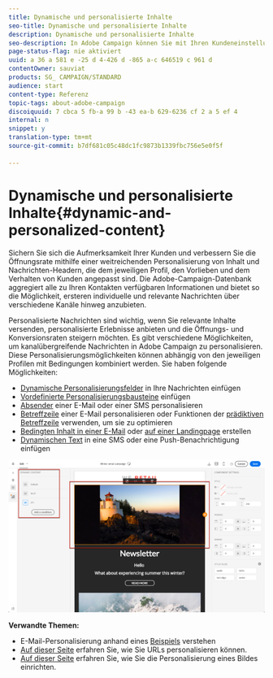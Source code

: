 ```yaml
---
title: Dynamische und personalisierte Inhalte
seo-title: Dynamische und personalisierte Inhalte
description: Dynamische und personalisierte Inhalte
seo-description: In Adobe Campaign können Sie mit Ihren Kundeneinstellungen und Daten personalisierte Kampagnen per E-Mail, SMS, Push-Benachrichtigung, In-App-Nachrichten oder Briefpost durchführen.
page-status-flag: nie aktiviert
uuid: a 36 a 581 e -25 d 4-426 d -865 a-c 646519 c 961 d
contentOwner: sauviat
products: SG_ CAMPAIGN/STANDARD
audience: start
content-type: Referenz
topic-tags: about-adobe-campaign
discoiquuid: 7 cbca 5 fb-a 99 b -43 ea-b 629-6236 cf 2 a 5 ef 4
internal: n
snippet: y
translation-type: tm+mt
source-git-commit: b7df681c05c48dc1fc9873b1339fbc756e5e0f5f

---
```



# Dynamische und personalisierte Inhalte{#dynamic-and-personalized-content}

Sichern Sie sich die Aufmerksamkeit Ihrer Kunden und verbessern Sie die Öffnungsrate mithilfe einer weitreichenden Personalisierung von Inhalt und Nachrichten-Headern, die dem jeweiligen Profil, den Vorlieben und dem Verhalten von Kunden angepasst sind. Die Adobe-Campaign-Datenbank aggregiert alle zu Ihren Kontakten verfügbaren Informationen und bietet so die Möglichkeit, ersteren individuelle und relevante Nachrichten über verschiedene Kanäle hinweg anzubieten.

Personalisierte Nachrichten sind wichtig, wenn Sie relevante Inhalte versenden, personalisierte Erlebnisse anbieten und die Öffnungs- und Konversionsraten steigern möchten. Es gibt verschiedene Möglichkeiten, um kanalübergreifende Nachrichten in Adobe Campaign zu personalisieren. Diese Personalisierungsmöglichkeiten können abhängig von den jeweiligen Profilen mit Bedingungen kombiniert werden. Sie haben folgende Möglichkeiten:

* [Dynamische Personalisierungsfelder](../../designing/using/inserting-a-personalization-field.md) in Ihre Nachrichten einfügen
* [Vordefinierte Personalisierungsbausteine](../../designing/using/adding-a-content-block.md) einfügen
* [Absender](../../designing/using/personalizing-the-sender.md) einer E-Mail oder einer SMS personalisieren
* [Betreffzeile](../../designing/using/personalizing-the-subject-line-of-an-email.md) einer E-Mail personalisieren oder Funktionen der [prädiktiven Betreffzeile](../../designing/using/personalizing-the-subject-line-of-an-email.md#predictive-subject-line) verwenden, um sie zu optimieren
* [Bedingten Inhalt in einer E-Mail](../../designing/using/defining-dynamic-content-in-an-email.md) oder [auf einer Landingpage](../../designing/using/defining-dynamic-content-in-a-landing-page.md) erstellen
* [Dynamischen Text](../../designing/using/defining-dynamic-text.md) in eine SMS oder eine Push-Benachrichtigung einfügen

![](assets/delivery_content_43.png)

**Verwandte Themen:**

* E-Mail-Personalisierung anhand eines [Beispiels](../../designing/using/example--email-personalization.md) verstehen
* [Auf dieser Seite](../../designing/using/personalizing-urls.md) erfahren Sie, wie Sie URLs personalisieren können.
* [Auf dieser Seite](../../designing/using/personalizing-an-image-source.md) erfahren Sie, wie Sie die Personalisierung eines Bildes einrichten.

